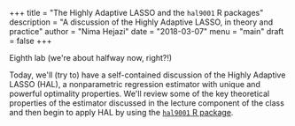 +++
title = "The Highly Adaptive LASSO and the `hal9001` R packages"
description = "A discussion of the Highly Adaptive LASSO, in theory and practice"
author = "Nima Hejazi"
date = "2018-03-07"
menu = "main"
draft = false
+++

Eighth lab (we're about halfway now, right?!)

Today, we'll (try to) have a self-contained discussion of the Highly Adaptive
LASSO (HAL), a nonparametric regression estimator with unique and powerful
optimality properties. We'll review some of the key theoretical properties of
the estimator discussed in the lecture component of the class and then begin to
apply HAL by using the [`hal9001` R
package](https://github.com/jeremyrcoyle/hal9001).

